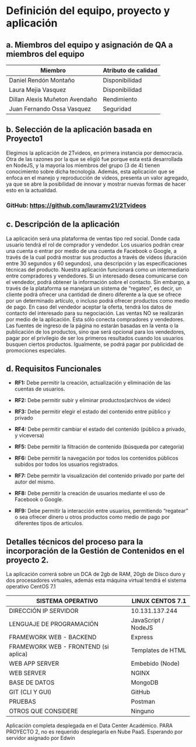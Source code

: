 # Definición del equipo, proyecto y aplicación

## a. Miembros del equipo y asignación de QA a miembros del equipo 

| Miembro | Atributo de calidad |
| --- | --- |
| Daniel Rendón Montaño | Disponibilidad |
| Laura Mejia Vasquez | Disponibilidad |
| Dillan Alexis Muñeton Avendaño | Rendimiento |
| Juan Fernando Ossa Vasquez | Seguridad |

## b. Selección de la aplicación basada en Proyecto1

Elegimos la aplicación de 2Tvideos, en primera instancia por democracia.
Otra de las razones por la que se eligió fue porque esta está desarrollada en NodeJS, y la mayoría los miembros del grupo (3 de 4) tienen conocimiento sobre dicha tecnología. Además, esta aplicación que se enfoca en el manejo y reproducción de videos, presenta un valor agregado, ya que se abre la posibilidad de innovar y mostrar nuevas formas de hacer esto en la actualidad.

### GitHub: https://github.com/lauramv21/2Tvideos
 
## c. Descripción de la aplicación 

La aplicación será una plataforma de ventas tipo red social. Donde cada usuario tendrá el rol de comprador y vendedor. 
Los usuarios podrán crear una cuenta o entrar por medio de una cuenta de Facebook o Google, a través de la cual podrá mostrar sus productos a través de videos (duración entre 30 segundos y 60 segundos), una descripción y las especificaciones técnicas del producto. 
Nuestra aplicación funcionará como un intermediario entre compradores y vendedores. Si un interesado desea comunicarse con el vendedor, podrá obtener la información sobre el contacto. Sin embargo, a través de la plataforma se manejará un sistema de “regateo”, es decir, un cliente podrá ofrecer una cantidad de dinero diferente a la que se ofrece por un determinado artículo, o incluso podrá ofrecer productos como medio de pago. En caso del vendedor aceptar la oferta, tendrá los datos de contacto del interesado para su negociación.
Las ventas NO se realizarán por medio de la aplicación. Ésta sólo conecta compradores y vendedores.
Las fuentes de ingreso de la página no estarán basadas en la venta o la publicación de los productos, sino que será opcional para los vendedores, pagar por el privilegio de ser los primeros resultados cuando los usuarios busquen ciertos productos. 
Igualmente, se podrá pagar por publicidad de promociones especiales.

## d. Requisitos Funcionales

* **RF1:** Debe permitir la creación, actualización y eliminación de las cuentas de usuarios.

* **RF2:** Debe permitir subir y eliminar productos(archivos de video)

* **RF3:** Debe permitir elegir el estado del contenido entre público y privado

* **RF4:** Debe permitir cambiar el estado del contenido (público a privado, y viceversa)

* **RF5:** Debe permitir la filtración de contenido (búsqueda por categoría)

* **RF6:** Debe permitir la navegación por todos los contenidos públicos subidos por todos los usuarios registrados.

* **RF7:** Debe permitir la visualización del contenido privado por parte del autor del mismo.

* **RF8:** Debe permitir la creación de usuarios mediante el uso de Facebook o Google.

* **RF9:** Debe permitir la interacción entre usuarios, permitiendo “regatear” o sea ofrecer dinero u otros productos como medio de pago por diferentes tipos de artículos.


## Detalles técnicos del proceso para la incorporación de la Gestión de Contenidos en el proyecto 2.

La aplicación correrá sobre un DCA de 2gb de RAM, 20gb de Disco duro y dos procesadores virtuales, además esta máquina virtual tendrá el sistema operativo CentOS 7.1
	
| SISTEMA OPERATIVO | LINUX CENTOS 7.1 |
| --- | --- |
| DIRECCIÓN IP SERVIDOR | 10.131.137.244 |
| LENGUAJE DE PROGRAMACIÓN | JavaScript / NodeJS |
| FRAMEWORK WEB - BACKEND | Express |
| FRAMEWORK WEB - FRONTEND (si aplica) | Templates de HTML |
| WEB APP SERVER | Embebido (Node) |
| WEB SERVER  | NGINX |
| BASE DE DATOS | MongoDB |
| GIT (CLI Y GUI) | GitHub | 
| PRUEBAS | Postman |
| OTROS QUE CONSIDERE | Ninguno |

Aplicación completa desplegada en el Data Center Académico. PARA  PROYECTO 2, no es requerido desplegarla en Nube PaaS.
	Esperando por servidor asignado por Edwin

